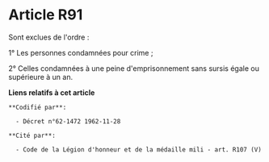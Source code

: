 # Article R91

Sont exclues de l'ordre :

1° Les personnes condamnées pour crime ;

2° Celles condamnées à une peine d'emprisonnement sans sursis égale ou supérieure à un an.

**Liens relatifs à cet article**

	**Codifié par**:

	  - Décret n°62-1472 1962-11-28

	**Cité par**:

	  - Code de la Légion d'honneur et de la médaille mili - art. R107 (V)
